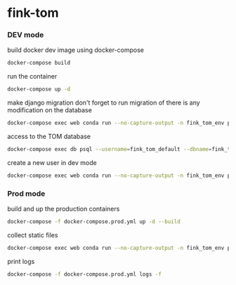 # fink-tom

### DEV mode

build docker dev image using docker-compose
```bash
docker-compose build
```

run the container
```bash 
docker-compose up -d
```

make django migration
don't forget to run migration of there is any modification on the database
```bash
docker-compose exec web conda run --no-capture-output -n fink_tom_env python manage.py migrate
```

access to the TOM database
```bash
docker-compose exec db psql --username=fink_tom_default --dbname=fink_tom_dev
```

create a new user in dev mode
```bash
docker-compose exec web conda run --no-capture-output -n fink_tom_env python fink_tom/manage.py createsuperuser
```

### Prod mode

build and up the production containers
```bash
docker-compose -f docker-compose.prod.yml up -d --build
```

collect static files
```bash
docker-compose exec web conda run --no-capture-output -n fink_tom_env python manage.py collectstatic --no-input --clear
```

print logs
```bash
docker-compose -f docker-compose.prod.yml logs -f
```